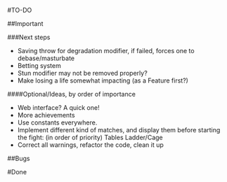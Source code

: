 #TO-DO

##Important

###Next steps
-   Saving throw for degradation modifier, if failed, forces one to debase/masturbate
-   Betting system
-   Stun modifier may not be removed properly?
-   Make losing a life somewhat impacting (as a Feature first?)

####Optional/Ideas, by order of importance
-   Web interface? A quick one!
-   More achievements
-   Use constants everywhere.
-   Implement different kind of matches, and display them before starting the fight: (in order of priority)
    Tables
    Ladder/Cage
-   Correct all warnings, refactor the code, clean it up

##Bugs


#Done

